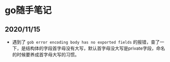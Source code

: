 # go随手笔记

## 2020/11/15

* 遇到了 `gob error encoding body has no exported fields` 的报错，查了一下，是结构体的字段首字母没有大写，默认首字母没大写是private字段，命名的时候要养成首字母大写的习惯。